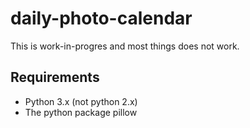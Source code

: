 daily-photo-calendar
====================

This is work-in-progres and most things does not work.

Requirements
------------

* Python 3.x (not python 2.x)
* The python package pillow
